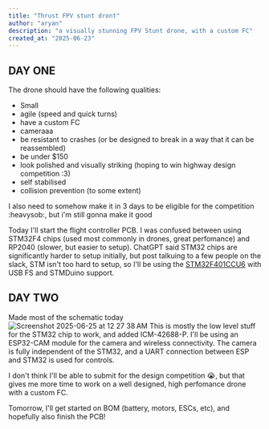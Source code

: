 ```yaml
---
title: "Thrust FPV stunt dront"
author: "aryan"
description: "a visually stunning FPV Stunt drone, with a custom FC"
created_at: "2025-06-23"
---
```


## DAY ONE

The drone should have the following qualities:
 - Small
 - agile (speed and quick turns)
 - have a custom FC
 - cameraaa
 - be resistant to crashes (or be designed to break in a way that it can be reassembled)
 - be under $150
 - look polished and visually striking (hoping to win highway design competition :3)
 - self stabilised
 - collision prevention (to some extent)

I also need to somehow make it in 3 days to be eligible for the competition :heavysob:, but i'm still gonna make it good

Today I'll start the flight controller PCB. I was confused between using STM32F4 chips (used most commonly in drones, great perfomance) and RP2040 (slower, but easier to setup). ChatGPT said STM32 chips are significantly harder to setup initially, but post talkuing to a few people on the slack, STM isn't too hard to setup, so I'll be using the [STM32F401CCU6](https://robu.in/product/stm32f401ccu6-stmicroelectronics-stm32f401ccu6-arm-mcu-dynamic-efficiency-line-stm32-family-stm32f4-series-microcontrollers-arm-cortex-m4/) with USB FS and STMDuino support.

## DAY TWO
Made most of the schematic today
![Screenshot 2025-06-25 at 12 27 38 AM](https://github.com/user-attachments/assets/d93b4d7b-1e77-4170-934d-28e79e8750b9)
This is mostly the low level stuff for the STM32 chip to work, and added ICM-42688-P. I'll be using an ESP32-CAM module for the camera and wireless connectivity. The camera is fully independent of the STM32, and a UART connection between ESP and STM32 is used for controls.

I don't think I'll be able to submit for the design competition :sob:, but that gives me more time to work on a well designed, high perfomance drone with a custom FC.

Tomorrow, I'll get started on BOM (battery, motors, ESCs, etc), and hopefully also finish the PCB!
